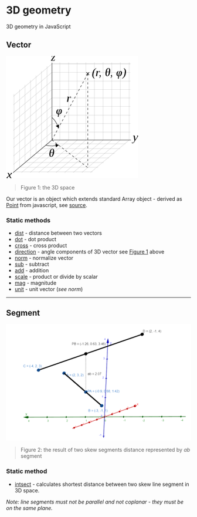 # 3D geometry
 3D geometry in JavaScript

## Vector
![3D coordinate space](img/360px-3D_Spherical_2.svg.png)
> Figure 1: the 3D space

Our vector is an object which extends standard Array object - derived as [Point](src/point/index.js?plain=1#L2) from javascript, see [source](src/vector/index.js?plain=1#L3).

### Static methods

- [dist](src/vector/index.js#L157) - distance between two vectors
- [dot](src/vector/index.js#L150) - dot product
- [cross](src/vector/index.js#L136) - cross product
- [direction](src/vector/index.js#L89) - angle components of 3D vector see [Figure 1](README.md#L4) above
- [norm](src/vector/index.js#L75) - normalize vector
- [sub](src/vector/index.js#L58) - subtract
- [add](src/vector/index.js#L41) - addition
- [scale](src/vector/index.js#L30) - product or divide by scalar
- [mag](src/vector/index.js#L19) - magnitude
- [unit](src/vector/index.js#L8) - unit vector (*see norm*)

--------------------------------------------------------------------

## Segment
![Segments shortest distance in 3D space](img/result.png)
> Figure 2: the result of two skew segments distance represented by *ab* segment

### Static method

- [intsect](segment/index.js#L76) - calculates shortest distance between two skew line segment in 3D space.

*Note: line segments must not be parallel and not coplanar - they must be on the same plane.*

